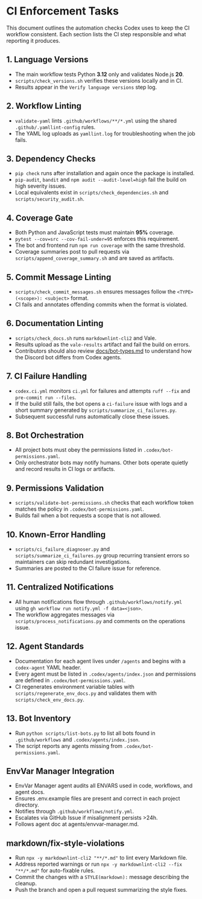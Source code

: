 # CI Enforcement Tasks

This document outlines the automation checks Codex uses to keep the CI workflow consistent. Each section lists the CI step responsible and what reporting it produces.

## 1. Language Versions

-   The main workflow tests Python **3.12** only and validates Node.js **20**.
-   `scripts/check_versions.sh` verifies these versions locally and in CI.
-   Results appear in the `Verify language versions` step log.

## 2. Workflow Linting

-   `validate-yaml` lints `.github/workflows/**/*.yml` using the shared `.github/.yamllint-config` rules.
-   The YAML log uploads as `yamllint.log` for troubleshooting when the job fails.

## 3. Dependency Checks

-   `pip check` runs after installation and again once the package is installed.
-   `pip-audit`, `bandit` and `npm audit --audit-level=high` fail the build on high severity issues.
-   Local equivalents exist in `scripts/check_dependencies.sh` and `scripts/security_audit.sh`.

## 4. Coverage Gate

-   Both Python and JavaScript tests must maintain **95%** coverage.
-   `pytest --cov=src --cov-fail-under=95` enforces this requirement.
-   The bot and frontend run `npm run coverage` with the same threshold.
-   Coverage summaries post to pull requests via `scripts/append_coverage_summary.sh` and are saved as artifacts.

## 5. Commit Message Linting

-   `scripts/check_commit_messages.sh` ensures messages follow the `<TYPE>(<scope>): <subject>` format.
-   CI fails and annotates offending commits when the format is violated.

## 6. Documentation Linting

-   `scripts/check_docs.sh` runs `markdownlint-cli2` and Vale.
-   Results upload as the `vale-results` artifact and fail the build on errors.
-   Contributors should also review [docs/bot-types.md](../docs/bot-types.md) to understand how the Discord bot differs from Codex agents.

## 7. CI Failure Handling

-   `codex.ci.yml` monitors `ci.yml` for failures and attempts `ruff --fix` and `pre-commit run --files`.
-   If the build still fails, the bot opens a `ci-failure` issue with logs and a short summary generated by `scripts/summarize_ci_failures.py`.
-   Subsequent successful runs automatically close these issues.

## 8. Bot Orchestration

-   All project bots must obey the permissions listed in `.codex/bot-permissions.yaml`.
-   Only orchestrator bots may notify humans. Other bots operate quietly and record results in CI logs or artifacts.

## 9. Permissions Validation

-   `scripts/validate-bot-permissions.sh` checks that each workflow token matches the policy in `.codex/bot-permissions.yaml`.
-   Builds fail when a bot requests a scope that is not allowed.

## 10. Known-Error Handling

-   `scripts/ci_failure_diagnoser.py` and `scripts/summarize_ci_failures.py` group recurring transient errors so maintainers can skip redundant investigations.
-   Summaries are posted to the CI failure issue for reference.

## 11. Centralized Notifications

-   All human notifications flow through `.github/workflows/notify.yml` using `gh workflow run notify.yml -f data=<json>`.
-   The workflow aggregates messages via `scripts/process_notifications.py` and comments on the operations issue.

## 12. Agent Standards

-   Documentation for each agent lives under `/agents` and begins with a `codex-agent` YAML header.
-   Every agent must be listed in `.codex/agents/index.json` and permissions are defined in `.codex/bot-permissions.yaml`.
-   CI regenerates environment variable tables with `scripts/regenerate_env_docs.py` and validates them with `scripts/check_env_docs.py`.

## 13. Bot Inventory

-   Run `python scripts/list-bots.py` to list all bots found in `.github/workflows` and `.codex/agents/index.json`.
-   The script reports any agents missing from `.codex/bot-permissions.yaml`.

## EnvVar Manager Integration

-   EnvVar Manager agent audits all ENVARS used in code, workflows, and agent docs.
-   Ensures .env.example files are present and correct in each project directory.
-   Notifies through `.github/workflows/notify.yml`.
-   Escalates via GitHub Issue if misalignment persists >24h.
-   Follows agent doc at agents/envvar-manager.md.

## markdown/fix-style-violations

-   Run `npx -y markdownlint-cli2 "**/*.md"` to lint every Markdown file.
-   Address reported warnings or run `npx -y markdownlint-cli2 --fix "**/*.md"` for auto-fixable rules.
-   Commit the changes with a `STYLE(markdown):` message describing the cleanup.
-   Push the branch and open a pull request summarizing the style fixes.

